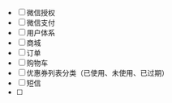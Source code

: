 - [ ] 微信授权
- [ ] 微信支付
- [ ] 用户体系
- [ ] 商城
- [ ] 订单
- [ ] 购物车
- [ ] 优惠券列表分类（已使用、未使用、已过期）
- [ ] 短信
- [ ] 